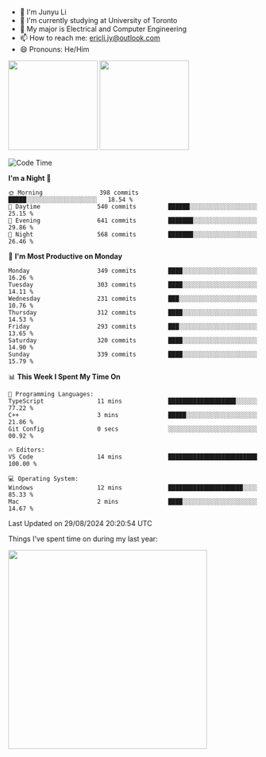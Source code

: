 ### 
- 👨 I'm Junyu Li
- 📖 I'm currently studying at University of Toronto
- 🌱 My major is Electrical and Computer Engineering
- 📫 How to reach me: ericli.jy@outlook.com
- 😄 Pronouns: He/Him

<p align="left">  
  <img height="180em" src="https://github-readme-stats-sigma-five-48.vercel.app/api?username=ericjyli&theme=tokyonight&show_icons=true&count_private=true&include_orgs=true" />
  <img height="180em" src="https://github-readme-stats-sigma-five-48.vercel.app/api/top-langs/?username=ericjyli&theme=tokyonight&count_private=true&include_orgs=true&include_orgs=true&layout=compact" />
</p>

<!--START_SECTION:waka-->
![Code Time](http://img.shields.io/badge/Code%20Time-482%20hrs%2054%20mins-blue)

**I'm a Night 🦉** 

```text
🌞 Morning                398 commits         █████░░░░░░░░░░░░░░░░░░░░   18.54 % 
🌆 Daytime                540 commits         ██████░░░░░░░░░░░░░░░░░░░   25.15 % 
🌃 Evening                641 commits         ███████░░░░░░░░░░░░░░░░░░   29.86 % 
🌙 Night                  568 commits         ███████░░░░░░░░░░░░░░░░░░   26.46 % 
```
📅 **I'm Most Productive on Monday** 

```text
Monday                   349 commits         ████░░░░░░░░░░░░░░░░░░░░░   16.26 % 
Tuesday                  303 commits         ████░░░░░░░░░░░░░░░░░░░░░   14.11 % 
Wednesday                231 commits         ███░░░░░░░░░░░░░░░░░░░░░░   10.76 % 
Thursday                 312 commits         ████░░░░░░░░░░░░░░░░░░░░░   14.53 % 
Friday                   293 commits         ███░░░░░░░░░░░░░░░░░░░░░░   13.65 % 
Saturday                 320 commits         ████░░░░░░░░░░░░░░░░░░░░░   14.90 % 
Sunday                   339 commits         ████░░░░░░░░░░░░░░░░░░░░░   15.79 % 
```


📊 **This Week I Spent My Time On** 

```text
💬 Programming Languages: 
TypeScript               11 mins             ███████████████████░░░░░░   77.22 % 
C++                      3 mins              █████░░░░░░░░░░░░░░░░░░░░   21.86 % 
Git Config               0 secs              ░░░░░░░░░░░░░░░░░░░░░░░░░   00.92 % 

🔥 Editors: 
VS Code                  14 mins             █████████████████████████   100.00 % 

💻 Operating System: 
Windows                  12 mins             █████████████████████░░░░   85.33 % 
Mac                      2 mins              ████░░░░░░░░░░░░░░░░░░░░░   14.67 % 
```


 Last Updated on 29/08/2024 20:20:54 UTC
<!--END_SECTION:waka-->

<p> Things I've spent time on during my last year: </p>
<img height="400em" src="https://github-readme-stats-git-master-ericjyli.vercel.app/api/wakatime?username=ericjyli&layout=compact&theme=tokyonight" />

<!--
Here are some ideas to get you started:

- 🔭 I’m currently working on ...
- 🌱 I’m currently learning ...
- 👯 I’m looking to collaborate on ...
- 🤔 I’m looking for help with ...
- 💬 Ask me about ...
- 📫 How to reach me: ...
- 😄 Pronouns: ...
- ⚡ Fun fact: ...
-->
